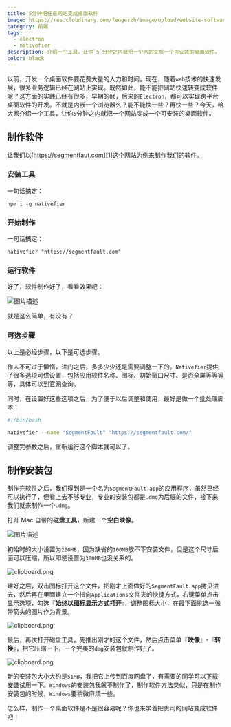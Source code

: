 ```yaml
---
title: 5分钟把任意网站变成桌面软件
image: https://res.cloudinary.com/fengerzh/image/upload/website-software_dopm6x.jpg
category: 前端
tags:
  - electron
  - nativefier
description: 介绍一个工具，让你`5`分钟之内就把一个网站变成一个可安装的桌面软件。
color: black
---
```


以前，开发一个桌面软件要花费大量的人力和时间。现在，随着`web`技术的快速发展，很多业务逻辑已经在网站上实现。既然如此，能不能把网站快速转变成软件呢？这方面的实践已经有很多，早期的`Qt`，后来的`Electron`，都可以实现跨平台桌面软件的开发。不就是内嵌一个浏览器么？能不能快一些？再快一些？今天，给大家介绍一个工具，让你`5`分钟之内就把一个网站变成一个可安装的桌面软件。

## 制作软件

让我们以[https://segmentfaut.com][1]这个网站为例来制作我们的软件。

### 安装工具

一句话搞定：

    npm i -g nativefier

### 开始制作

一句话搞定：

    nativefier "https://segmentfault.com"

### 运行软件

好了，软件制作好了，看看效果吧：

![图片描述][2]

就是这么简单，有没有？

### 可选步骤

以上是必经步骤，以下是可选步骤。

作人不可过于懒惰，进门之后，多多少少还是需要调整一下的。`Nativefier`提供了很多选项可供设置，包括应用软件名称、图标、初始窗口尺寸、是否全屏等等等等，具体可以到[官网][3]查询。

同时，在设置好这些选项之后，为了便于以后调整和使用，最好是做一个批处理脚本：

```bash
#!/bin/bash

nativefier --name "SegmentFault" "https://segmentfault.com/"
```

调整完参数之后，重新运行这个脚本就可以了。

## 制作安装包

制作完软件之后，我们得到是一个名为`SegmentFault.app`的应用程序，虽然已经可以执行了，但看上去不够专业，专业的安装包都是`.dmg`为后缀的文件，接下来我们就来制作一个`.dmg`。

打开 Mac 自带的**磁盘工具**，新建一个**空白映像**。

![图片描述][4]

初始时的大小设置为`200MB`，因为缺省的`100MB`放不下安装文件，但是这个尺寸后面可以压缩，所以即使设置为`300MB`也没关系的。

![clipboard.png](https://segmentfault.com/img/bV2orp)

建好之后，双击图标打开这个文件，把刚才上面做好的`SegmentFault.app`拷贝进去，然后再在里面建立一个指向`Applications`文件夹的快捷方式，右键菜单点击显示选项，勾选『**始终以图标显示方式打开**』，调整图标大小，在最下面挑选一张带箭头的图片作为背景。

![clipboard.png](https://segmentfault.com/img/bV2osj)

最后，再次打开磁盘工具，先推出刚才的这个文件，然后点击菜单『**映像**』-『**转换**』，把它压缩一下，一个完美的`dmg`安装包就制作好了。

![clipboard.png](https://segmentfault.com/img/bV2os1)

新的安装包大小大约是`51MB`，我把它上传到百度网盘了，有需要的同学可以[下载安装][5]试用一下。`Windows`的安装包我就不制作了，制作软件方法类似，只是在制作安装包的时候，`Windows`要稍微麻烦一些。

怎么样，制作一个桌面软件是不是很容易呢？你也来学着把贵司的网站变成软件吧！

[1]: https://segmentfault.com/
[2]: https://segmentfault.com/img/bV2nuw
[3]: https://github.com/jiahaog/nativefier/blob/master/docs/api.md
[4]: https://segmentfault.com/img/bV2nvn
[5]: https://pan.baidu.com/s/1ghaT1mj
